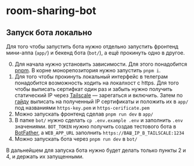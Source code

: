 # room-sharing-bot

## Запуск бота локально

Для того чтобы запустить бота нужно отдельно запустить фронтенд мини-аппа (`app/`) и бекенд бота (`bot/`), а ещё прокинуть одно в другое.

0. Для начала нужно установить зависимости. Для этого понадобится [pnpm](https://formulae.brew.sh/formula/pnpm). В корне монорепозитория нужно запустить `pnpm i`.
1. Для того чтобы прокинуть локальный интерфейс в телеграм понадобится возможность ходить на локалхост с https. Для того чтобы выписать сертифкат один раз и забыть нужно получить статический IP через [Tailscale](https://tailscale.com/) — зарегаться и включить. Затем по [гайду](https://web.dev/articles/how-to-use-local-https) выписать на полученный IP сертификаты и положить их в `app/` под названиями `https-key.pem` и `https-cerificate.pem`
2. Можно запускать фронтенд сделав `pnpm run dev` в `app/`
3. В папке `bot/` нужно сделать `cp .env.example .env` и заполнить `.env` значениями. `BOT_TOKEN` нужно получить создав тестового бота в [BotFather](t.me/botfather), а `WEB_APP_URL` заполнить `https://ВАШ_IP_В_TAILSCALE:1234`
4. Можно запускать бота через `pnpm run dev` в `bot/`

В дальнейшем для запуска бота нужно будет делать только пункты 2 и 4, и держать их запущенными.
